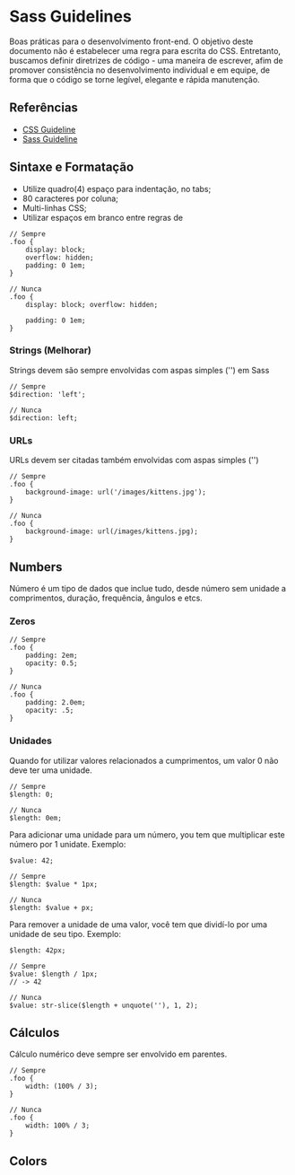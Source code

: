 # Sass Guidelines
Boas práticas para o desenvolvimento front-end.
O objetivo deste documento não é estabelecer uma regra para escrita do CSS. Entretanto, buscamos definir diretrizes de código - uma maneira de escrever, afim de promover consistência no desenvolvimento individual e em equipe, de forma que o código se torne legível, elegante e rápida manutenção.


## Referências
- [CSS Guideline](http://cssguidelin.es/)
- [Sass Guideline](https://sass-guidelin.es/)


## Sintaxe e Formatação

- Utilize quadro(4) espaço para indentação, no tabs;
- 80 caracteres por coluna;
- Multi-linhas CSS;
- Utilizar espaços em branco entre regras de 

```
// Sempre
.foo {
	display: block;
	overflow: hidden;
	padding: 0 1em;
}

// Nunca
.foo {
	display: block; overflow: hidden;
	
    padding: 0 1em;
}

```

### Strings (Melhorar)
Strings devem são sempre envolvidas com aspas simples ('') em Sass


```
// Sempre
$direction: 'left';

// Nunca
$direction: left;
```

### URLs
URLs devem ser citadas também envolvidas com aspas simples ('')

```
// Sempre
.foo {
	background-image: url('/images/kittens.jpg');
}

// Nunca
.foo {
	background-image: url(/images/kittens.jpg);
}

```


## Numbers
Número é um tipo de dados que inclue tudo, desde número sem unidade a comprimentos, duração, frequência, ângulos e etcs.

### Zeros
```
// Sempre
.foo {
	padding: 2em;
	opacity: 0.5;
}

// Nunca
.foo {
	padding: 2.0em;
	opacity: .5;
}
```

### Unidades

Quando for utilizar valores relacionados a cumprimentos, um valor 0 não deve ter uma unidade.

```
// Sempre
$length: 0;

// Nunca
$length: 0em;
```

Para adicionar uma unidade para um número, you tem que multiplicar este número por 1 unidate. Exemplo:

```
$value: 42;

// Sempre
$length: $value * 1px;

// Nunca
$length: $value + px;
```

Para remover a unidade de uma valor, você tem que dividí-lo por uma unidade de seu tipo. Exemplo: 

```
$length: 42px;

// Sempre
$value: $length / 1px;
// -> 42

// Nunca
$value: str-slice($length + unquote(''), 1, 2);
```

## Cálculos

Cálculo numérico deve sempre ser envolvido em parentes.

```
// Sempre
.foo {
 	width: (100% / 3);
}

// Nunca
.foo {
 	width: 100% / 3;
}
```

## Colors

